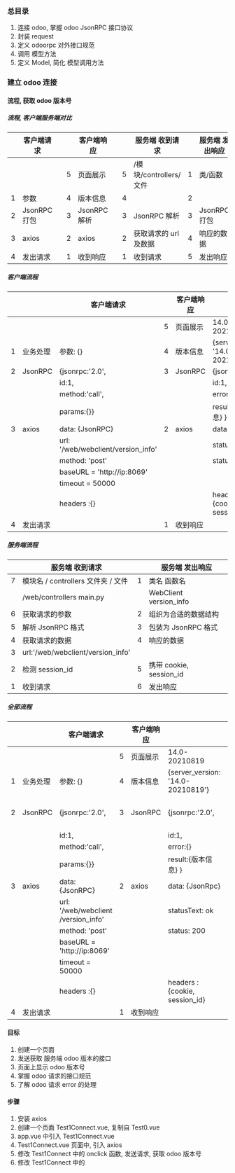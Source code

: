 ### 总目录

1. 连接 odoo, 掌握 odoo JsonRPC 接口协议
2. 封装 request
3. 定义 odoorpc 对外接口规范
4. 调用 模型方法
5. 定义 Model, 简化 模型调用方法

### 建立 odoo 连接

#### 流程, 获取 odoo 版本号

##### 流程, 客户端服务端对比

|     | 客户端请求   |     |     | 客户端响应   |     |     | 服务端 收到请求        |     | 服务端 发出响应 |
| --- | ------------ | --- | --- | ------------ | --- | --- | ---------------------- | --- | --------------- |
|     |              |     | 5   | 页面展示     |     | 5   | /模块/controllers/文件 | 1   | 类/函数         |
| 1   | 参数         |     | 4   | 版本信息     |     | 4   |                        | 2   |                 |
| 2   | JsonRPC 打包 |     | 3   | JsonRPC 解析 |     | 3   | JsonRPC 解析           | 3   | JsonRPC 打包    |
| 3   | axios        |     | 2   | axios        |     | 2   | 获取请求的 url 及数据  | 4   | 响应的数据      |
| 4   | 发出请求     |     | 1   | 收到响应     |     | 1   | 收到请求               | 5   | 发出响应        |

##### 客户端流程

|     |          | 客户端请求                         |     | 客户端响应 |                                   |
| --- | -------- | ---------------------------------- | --- | ---------- | --------------------------------- |
|     |          |                                    | 5   | 页面展示   | 14.0-20210819                     |
| 1   | 业务处理 | 参数: {}                           | 4   | 版本信息   | {server_version: '14.0-20210819'} |
| 2   | JsonRPC  | {jsonrpc:'2.0',                    | 3   | JsonRPC    | {jsonrpc:'2.0',                   |
|     |          | id:1,                              |     |            | id:1,                             |
|     |          | method:'call',                     |     |            | error:{}                          |
|     |          | params:{}}                         |     |            | result:{版本信息} }               |
| 3   | axios    | data: {JsonRPC}                    | 2   | axios      | data: {JsonRpc}                   |
|     |          | url: '/web/webclient/version_info' |     |            | statusText: ok                    |
|     |          | method: 'post'                     |     |            | status: 200                       |
|     |          | baseURL = 'http://ip:8069'         |     |            |
|     |          | timeout = 50000                    |     |            |
|     |          | headers :{}                        |     |            | headers :{cookie, session_id}     |
| 4   | 发出请求 |                                    | 1   | 收到响应   |

##### 服务端流程

|     | 服务端 收到请求                    |     | 服务端 发出响应         |
| --- | ---------------------------------- | --- | ----------------------- |
| 7   | 模块名 / controllers 文件夹 / 文件 | 1   | 类名 函数名             |
|     | /web/controllers main.py           |     | WebClient version_info  |
| 6   | 获取请求的参数                     | 2   | 组织为合适的数据结构    |
| 5   | 解析 JsonRPC 格式                  | 3   | 包装为 JsonRPC 格式     |
| 4   | 获取请求的数据                     | 4   | 响应的数据              |
| 3   | url:'/web/webclient/version_info'  |
| 2   | 检测 session_id                    | 5   | 携带 cookie, session_id |
| 1   | 收到请求                           | 6   | 发出响应                |

##### 全部流程

|     |          | 客户端请求                              |     | 客户端响应 |                                   |     | 服务端 收到请求          |     | 服务端 发出响应         |
| --- | -------- | --------------------------------------- | --- | ---------- | --------------------------------- | --- | ------------------------ | --- | ----------------------- |
|     |          |                                         | 5   | 页面展示   | 14.0-20210819                     | 7   | /web/controllers main.py | 1   | WebClient version_info  |
| 1   | 业务处理 | 参数: {}                                | 4   | 版本信息   | {server_version: '14.0-20210819'} | 6   | 获取请求的参数           | 2   | 组织为合适的数据结构    |
| 2   | JsonRPC  | {jsonrpc:'2.0',                         | 3   | JsonRPC    | {jsonrpc:'2.0',                   | 5   | 解析 JsonRPC 格式        | 3   | 包装为 JsonRPC 格式     |
|     |          | id:1,                                   |     |            | id:1,                             |     |                          |
|     |          | method:'call',                          |     |            | error:{}                          |     |                          |
|     |          | params:{}}                              |     |            | result:{版本信息} }               |     |                          |
| 3   | axios    | data: {JsonRPC}                         | 2   | axios      | data: {JsonRpc}                   | 4   | 获取请求的数据           | 4   | 响应的数据              |
|     |          | url: '/web/webclient<br/>/version_info' |     |            | statusText: ok                    | 3   | url = ?                  |
|     |          | method: 'post'                          |     |            | status: 200                       |     |                          |
|     |          | baseURL = 'http://ip:8069'              |     |            |                                   |     |                          |
|     |          | timeout = 50000                         |     |            |                                   |     |                          |
|     |          | headers :{}                             |     |            | headers :{cookie, session_id}     | 2   | 检测 session_id          | 5   | 携带 cookie, session_id |
| 4   | 发出请求 |                                         | 1   | 收到响应   |                                   | 1   | 收到请求                 | 6   | 发出响应                |

#### 目标

1. 创建一个页面
2. 发送获取 服务端 odoo 版本的接口
3. 页面上显示 odoo 版本号
4. 掌握 odoo 请求的接口规范
5. 了解 odoo 请求 error 的处理

#### 步骤

1. 安装 axios
2. 创建一个页面 Test1Connect.vue, 复制自 Test0.vue
3. app.vue 中引入 Test1Connect.vue
4. Test1Connect.vue 页面中, 引入 axios
5. 修改 Test1Connect 中的 onclick 函数, 发送请求, 获取 odoo 版本号
6. 修改 Test1Connect 中的 <template> 的内容. 显示请求结果
7. Test1Connect 中的 添加一个新按钮. 调用 发送授权登录的请求
8. 登录请求的参数不正确, 服务端返回 error
9. 显示 error 中的信息

#### 安装 axios

1. 前端网络请求 使用 axios
2. 我们先安装 axios

```
tyarn add axios

```

#### 调用 axios 获取 odoo 版本信息

1. 复制 Test0.vue, 命名为 Test1Connect.vue
2. 导入 axios
3. 修改 onclick 函数的代码, 调用 axios 获取 odoo 版本信息
4. Test1Connect.vue 的代码如下

```
<template>
  <div>
    <h1>{{ 'Test Connect' }}</h1>

    <div>&nbsp;</div>
    <button @click="onclick">
      <H1>Connect</H1>
    </button>

    <h2>--请求信息---</h2>
    <h4>--header---</h4>
    {{ config.headers }}
    <h4>--url---</h4>
    {{ config.url }}
    <h4>--method---</h4>
    {{ config.method }}
    <h4>--data---</h4>
    {{ config.data }}

    <h2>--response 响应信息---</h2>
    <!-- <p>响应返回的结果</p>
    {{ response }} -->

    <h2>--response.status---</h2>
    {{ response.status }}
    <h2>--response.statusText---</h2>
    {{ response.statusText }}
    <h2>--response.headers---</h2>
    {{ response.headers }}

    <h2>--response.data---JsonRpc 的结构----</h2>
    {{ data }}

    <h2>--response.data.result---</h2>
    {{ result }}
    <h2>--response.data.result.server_version---</h2>
    {{ result.server_version }}


  </div>
</template>
<script>
import axios from 'axios'

export default {
  // ...

  data() {
    return {
      response: {},
      config: {},
      data: {},
      result: {},
      error: { data: {} }
    }
  },

  methods: {
    async request_version_info() {
      const url = '/web/webclient/version_info'
      const data = {
        jsonrpc: '2.0',
        method: 'call',
        params: {},
        id: Math.floor(Math.random() * 1000000000 + 1)
      }

      // const baseURL = 'http://192.168.56.108:8069'
      const baseURL = process.env.VUE_APP_BASE_API
      const timeout = 50000
      const service = axios.create({ baseURL, timeout })
      const response = await service({ url, method: 'post', data })
      return response
    },

    response_version_info(response) {
      this.response = response
      const { config } = response
      this.config = config

      const { data } = response
      this.data = data

      const { result } = data
      this.result = result
      this.error = { data: {} }
    },

    async onclick() {
      console.log('click btn')
      const response = await this.request_version_info()
      console.log('response:', response)
      this.response_version_info(response)
    },
  }
}

</script>
```

#### 显示测试页面

1. 修改 App.vue, 引入 Test1Connect.vue
2. 运行程序, 点击按钮

#### 运行程序

1. 如果在 console 控制台看到以下内容

```
Access to XMLHttpRequest at 'http://192.168.56.108:8069/web/webclient/version_info' from origin 'http://localhost:8080' has been blocked by CORS policy: Response to preflight request doesn't pass access control check: No 'Access-Control-Allow-Origin' header is present on the requested resource.

```

2. 或者在 服务端日志中看到:

```
2021-06-07 03:43:50,615 1353 INFO ? odoo.http: <function WebClient.version_info at 0x7fed83d81598>, /web/webclient/version_info: Function declared as capable of handling request of type 'json' but called with a request of type 'http'
2021-06-07 03:43:50,617 1353 INFO ? werkzeug: 192.168.56.1 - - [07/Jun/2021 03:43:50] "OPTIONS /web/webclient/version_info HTTP/1.1" 400 - 1 0.005 0.007

```

3. 那么, 恭喜已经和服务器建立连接了
4. 目前, 运行结果不是我们希望的, 是因为跨域问题

#### 解决跨域

1. 解决跨域有两个办法
2. 第一个办法是在服务端, 配置 nigix 反向代理
3. 第二个办法是在前端配置 proxy 代理
4. 因为前端代码在打包部署后, 前端配置的 proxy 代理失效,
5. 因此, 我们建议使用第一个办法
6. 如果仅仅是开发调试, 可以使用第二个办法

#### 前端配置 proxy 代理, 解决跨域

1. 在根路径下(src 的上级路径)创建文件 .env.development
2. .env.development 内容如下

```
# just a flag
ENV = 'development'

# base api
VUE_APP_BASE_API = '/dev-api'


# vue-cli uses the VUE_CLI_BABEL_TRANSPILE_MODULES environment variable,
# to control whether the babel-plugin-dynamic-import-node plugin is enabled.
# It only does one thing by converting all import() to require().
# This configuration can significantly increase the speed of hot updates,
# when you have a large number of pages.
# Detail:  https://github.com/vuejs/vue-cli/blob/dev/packages/@vue/babel-preset-app/index.js

VUE_CLI_BABEL_TRANSPILE_MODULES = true

```

3. 在根路径下(src 的上级路径)创建文件 vue.config.js
4. vue.config.js 内容如下

```
'use strict'

const path = require('path')

function resolve(dir) {
  return path.join(__dirname, dir)
}

const name = 'odoojs Vue' // page title

// If your port is set to 80,
// use administrator privileges to execute the command line.
// For example, Mac: sudo npm run
// You can change the port by the following method:
// port = 9527 npm run dev OR npm run dev --port = 9527
const port = process.env.port || process.env.npm_config_port || 8080 // dev port

// All configuration item explanations can be find in https://cli.vuejs.org/config/
module.exports = {
  /**
   * You will need to set publicPath if you plan to deploy your site under a sub path,
   * for example GitHub Pages. If you plan to deploy your site to https://foo.github.io/bar/,
   * then publicPath should be set to "/bar/".
   * In most cases please use '/' !!!
   * Detail: https://cli.vuejs.org/config/#publicpath
   */
  publicPath: './',

  outputDir: 'dist',
  assetsDir: 'static',
  lintOnSave: process.env.NODE_ENV === 'development',

  productionSourceMap: false,
  devServer: {
    port: port,
    open: true,
    overlay: {
      warnings: false,
      errors: true
    },
    proxy: {
      // detail: https://cli.vuejs.org/config/#devserver-proxy
      [process.env.VUE_APP_BASE_API]: {
        target: 'http://192.168.56.108:8069',
        changeOrigin: true,
        pathRewrite: {
          ['^' + process.env.VUE_APP_BASE_API]: ''
        }
      }
    }
  },
  configureWebpack: {
    // provide the app's title in webpack's name field, so that
    // it can be accessed in index.html to inject the correct title.
    name: name,
    resolve: {
      alias: {
        vue$: 'vue/dist/vue.esm.js',
        '@': resolve('src')
      }
    }
  }
}

```

5. 修改 Test1Connect.vue 中的 baseURL

```

    const baseURL = process.env.VUE_APP_BASE_API

```

6. 重启前端
7. 再次点击 按钮
8. 检查服务端 odoo 运行日志, 和前端控制台输出情况

#### 服务端, 配置 nigix 反向代理, 避免跨域

1. 服务端安装 niginx
2. 修改 /etc/nginx/sites-available/default 文件

```
sudo apt install nginx
cd /etc/nginx/sites-available
sudo nano default
```

3. default 文件内容如下:

```
server {
        listen 80 default_server;
        listen [::]:80 default_server;

        root /var/www/html;

        # Add index.php to the list if you are using PHP
        index index.html index.htm index.nginx-debian.html;

        server_name _;

        location / {
                # First attempt to serve request as file, then
                # as directory, then fall back to displaying a 404.
                try_files $uri $uri/ =404;
        }

        location ~ ^/odoo/(.*)$ {
            proxy_pass http://127.0.0.1:8069/$1?$args;

            #   指定允许跨域的方法，*代表所有
            add_header Access-Control-Allow-Methods *;

            #   预检命令的缓存，如果不缓存每次会发送两次请求
            add_header Access-Control-Max-Age 3600;

            #   带cookie请求需要加上这个字段，并设置为true
            add_header Access-Control-Allow-Credentials true;

            #   表示允许这个域跨域调用（客户端发送请求的域名和端口）
            #   $http_origin动态获取请求客户端请求的域   不用*的原因是带cookie的请求不支持*号
            add_header Access-Control-Allow-Origin $http_origin;

            #   表示请求头的字段 动态获取
            add_header Access-Control-Allow-Headers $http_access_control_request_headers;

            #   OPTIONS预检命令，预检命令通过时才发送请求
            #   检查请求的类型是不是预检命令
            if ($request_method = OPTIONS){
                return 200;
            }

        }
}

```

4. 重启 nginx 服务

```
sudo /etc/init.d/nginx restart

```

5. 前端修改 request.js 中的 baseURL

```
import axios from 'axios'

const baseURL = 'http://192.168.56.103/odoo'

```

6. 再次点击 test 按钮
7. 服务端 odoo 运行日志显示

```
2021-06-07 03:59:12,445 1353 INFO ? werkzeug: 127.0.0.1 - - [07/Jun/2021 03:59:12] "POST /web/webclient/version_info? HTTP/1.0" 200 - 1 0.002 0.010

```

8. 前端 console 控制台输出

```
{
  jsonrpc: '2.0',
  id: 910149515,
  result: {
    server_version: '13.0-20200908',
    server_version_info: [13, 0, 0, 'final', 0, ''],
    server_serie: '13.0',
    protocol_version: 1
  }
}

```
